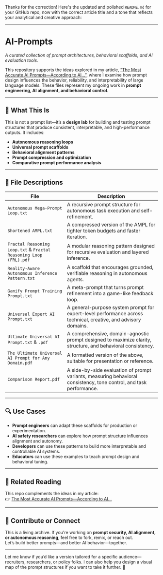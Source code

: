 Thanks for the correction! Here's the updated and polished `README.md` for your GitHub repo, now with the correct article title and a tone that reflects your analytical and creative approach:

---

# AI-Prompts  
*A curated collection of prompt architectures, behavioral scaffolds, and AI evaluation tools.*

This repository supports the ideas explored in my article, [“The Most Accurate AI Prompts—According to AI...”](https://www.linkedin.com/pulse/most-accurate-ai-promptsaccording-glynden-breen-oefbc), where I examine how prompt design influences the behavior, reliability, and interpretability of large language models. These files represent my ongoing work in **prompt engineering, AI alignment, and behavioral control**.

---

## 🧠 What This Is

This is not a prompt list—it’s a **design lab** for building and testing prompt structures that produce consistent, interpretable, and high-performance outputs. It includes:

- **Autonomous reasoning loops**  
- **Universal prompt scaffolds**  
- **Behavioral alignment patterns**  
- **Prompt compression and optimization**  
- **Comparative prompt performance analysis**

---

## 📂 File Descriptions

| File | Description |
|------|-------------|
| `Autonomous Mega-Prompt Loop.txt` | A recursive prompt structure for autonomous task execution and self-refinement. |
| `Shortened AMPL.txt` | A compressed version of the AMPL for tighter token budgets and faster iteration. |
| `Fractal Reasoning Loop.txt` & `Fractal Reasoning Loop (FRL).pdf` | A modular reasoning pattern designed for recursive evaluation and layered inference. |
| `Reality-Aware Autonomous Inference Pattern.txt` | A scaffold that encourages grounded, verifiable reasoning in autonomous agents. |
| `Gamify Prompt Training Prompt.txt` | A meta-prompt that turns prompt refinement into a game-like feedback loop. |
| `Universal Expert AI Prompt.txt` | A general-purpose system prompt for expert-level performance across technical, creative, and advisory domains. |
| `Ultimate Universal AI Prompt.txt` & `.pdf` | A comprehensive, domain-agnostic prompt designed to maximize clarity, structure, and behavioral consistency. |
| `The Ultimate Universal AI Prompt for Any Domain.pdf` | A formatted version of the above, suitable for presentation or reference. |
| `Comparison Report.pdf` | A side-by-side evaluation of prompt variants, measuring behavioral consistency, tone control, and task performance. |

---

## 🔍 Use Cases

- **Prompt engineers** can adapt these scaffolds for production or experimentation.  
- **AI safety researchers** can explore how prompt structure influences alignment and autonomy.  
- **Developers** can use these patterns to build more interpretable and controllable AI systems.  
- **Educators** can use these examples to teach prompt design and behavioral tuning.

---

## 📎 Related Reading

This repo complements the ideas in my article:  
👉 [The Most Accurate AI Prompts—According to AI...](https://www.linkedin.com/pulse/most-accurate-ai-promptsaccording-glynden-breen-oefbc)

---

## 🤝 Contribute or Connect

This is a living archive. If you're working on **prompt security, AI alignment, or autonomous reasoning**, feel free to fork, remix, or reach out.  
Let’s build better prompts—and better AI behavior—together.

---

Let me know if you’d like a version tailored for a specific audience—recruiters, researchers, or policy folks. I can also help you design a visual map of the prompt structures if you want to take it further. 🚀
